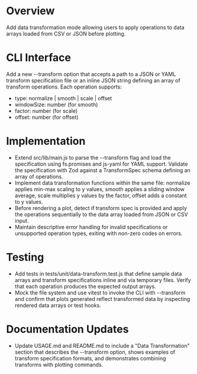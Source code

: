 # Overview
Add data transformation mode allowing users to apply operations to data arrays loaded from CSV or JSON before plotting.

# CLI Interface
Add a new --transform option that accepts a path to a JSON or YAML transform specification file or an inline JSON string defining an array of transform operations. Each operation supports:
- type: normalize | smooth | scale | offset
- windowSize: number (for smooth)
- factor: number (for scale)
- offset: number (for offset)

# Implementation
- Extend src/lib/main.js to parse the --transform flag and load the specification using fs.promises and js-yaml for YAML support. Validate the specification with Zod against a TransformSpec schema defining an array of operations.
- Implement data transformation functions within the same file: normalize applies min-max scaling to y values, smooth applies a sliding window average, scale multiplies y values by the factor, offset adds a constant to y values.
- Before rendering a plot, detect if transform spec is provided and apply the operations sequentially to the data array loaded from JSON or CSV input.
- Maintain descriptive error handling for invalid specifications or unsupported operation types, exiting with non-zero codes on errors.

# Testing
- Add tests in tests/unit/data-transform.test.js that define sample data arrays and transform specifications inline and via temporary files. Verify that each operation produces the expected output arrays.
- Mock the file system and use vitest to invoke the CLI with --transform and confirm that plots generated reflect transformed data by inspecting rendered data arrays or test hooks.

# Documentation Updates
- Update USAGE.md and README.md to include a "Data Transformation" section that describes the --transform option, shows examples of transform specification formats, and demonstrates combining transforms with plotting commands.